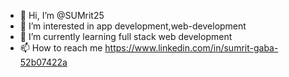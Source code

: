 - 👋 Hi, I’m @SUMrit25
- 👀 I’m interested in app development,web-development
- 🌱 I’m currently learning full stack web development
- 📫 How to reach me https://www.linkedin.com/in/sumrit-gaba-52b07422a

<!---
SUMrit25/SUMrit25 is a ✨ special ✨ repository because its `README.md` (this file) appears on your GitHub profile.
You can click the Preview link to take a look at your changes.
--->
